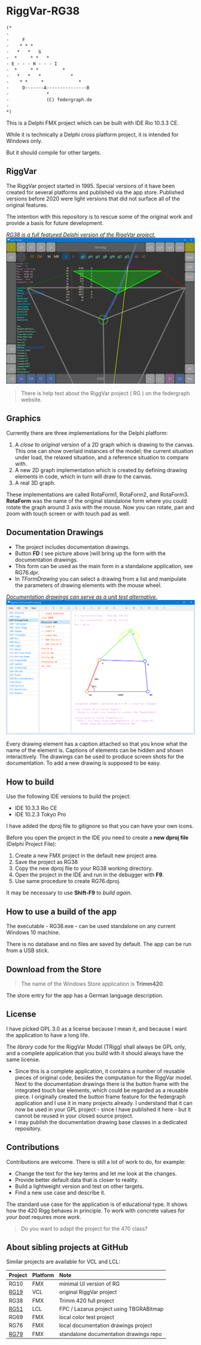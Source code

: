 ﻿# RiggVar-RG38

```
(*
-
-     F
-    * * *
-   *   *   G
-  *     * *   *
- E - - - H - - - I
-  *     * *         *
-   *   *   *           *
-    * *     *             *
-     D-------A---------------B
-              *
-              (C) federgraph.de
-
*)
```


This is a Delphi FMX project which can be built with IDE Rio 10.3.3 CE.

While it is technically a Delphi cross platform project, it is intended for Windows only.

But it should compile for other targets.

## RiggVar

The RiggVar project started in 1995.
Special versions of it have been created for several platforms and published via the app store.
Published versions before 2020 were light versions that did not surface all of the original features.

The intention with this repository is to rescue some of the original work
and provide a basis for future development.

<a href="doc/images/RiggVar-RG38-01.png">*RG38 is a full featured Delphi version of the RiggVar project.*<br>
![RG38 screenshot](doc/images/RiggVar-RG38-01.png)</a>

> There is help text about the RiggVar project ( RG ) on the federgraph website.

## Graphics

Currently there are three implementations for the Delphi platform:

1. A *close to original* version of a 2D graph which is drawing to the canvas.
This one can show overlaid instances of the model; the current situation under load,
the relaxed situation, and a reference situation to compare with.
2. A new 2D graph implementation which is created by defining drawing elements in code, which in turn will draw to the canvas.
3. A real 3D graph.

These implementations are called RotaForm1, RotaForm2, and RotaForm3.
**RotaForm** was the name of the original standalone form where you could rotate the graph around 3 axis with the mouse.
Now you can rotate, pan and zoom with touch screen or with touch pad as well.

## Documentation Drawings

- The project includes documentation drawings.
- Button **FD** ( see picture above )will bring up the form with the documentation drawings.
- This form can be used as the main form in a standalone application, see RG76.dpr.
- In *TFormDrawing* you can select a drawing from a list and manipulate the parameters of drawing elements with the mouse wheel.

<a href="doc/images/RiggVar-FD-01.png">*Documentation drawings can serve as a unit test alternative.*<br>
![FormDrawing screenshot](doc/images/RiggVar-FD-01.png)</a>

Every drawing element has a caption attached so that you know what the name of the element is.
Captions of elements can be hidden and shown interactively.
The drawings can be used to produce screen shots for the documentation.
To add a new drawing is supposed to be easy.

## How to build

Use the following IDE versions to build the project:
- IDE 10.3.3 Rio CE
- IDE 10.2.3 Tokyo Pro

I have added the dproj file to gitignore so that you can have your own icons.

Before you open the project in the IDE you need to create a **new dproj file** (Delphi Project File):

1. Create a new FMX project in the default new project area.
1. Save the project as RG38
1. Copy the new dproj file to your RG38 working directory.
1. Open the project in the IDE and run in the debugger with **F9**.
1. Use same procedure to create RG76.dproj.

It may be necessary to use **Shift-F9** to *build again*.

## How to use a build of the app

The executable - RG38.exe - can be used standalone on any current Windows 10 machine.

There is no database and no files are saved by default.
The app can be run from a USB stick.

## Download from the Store

> The name of the Windows Store application is **Trimm420**.

The store entry for the app has a German language description.

## License

I have picked GPL 3.0 as a license because I mean it,
and because I want the application to have a long life.

The *library* code for the RiggVar Model (TRigg) shall always be GPL only,
and a complete application that you build with it should always have the same license.

- Since this is a complete application, it contains a number of reusable pieces of original code, besides the computation for the RiggVar model.
Next to the documentation drawings there is the button frame with the integrated touch bar elements, which could be regarded as a reusable piece.
I originally created the button frame feature for the federgraph application and I use it in many projects already.
I understand that it can now be used in your GPL project - since I have published it here - 
but it cannot be reused in your closed source project.
- I may publish the documentation drawing base classes in a dedicated repository.

## Contributions

Contributions are welcome. There is still a lot of work to do, for example:

- Change the text for the key terms and let me look at the changes.
- Provide better default data that is closer to reality.
- Build a lightweight version and test on other targets.
- Find a new use case and describe it.

The standard use case for the application is of educational type.
It shows how the 420 Rigg behaves in principle.
To work with concrete values for *your boat* requires more *work*.

> Do you want to adapt the project for the 470 class?

## About sibling projects at GitHub

Similar projects are available for VCL and LCL:

| Project | Platform | Note |
| :-- | :- | :- |
| RG10 | FMX | minimal UI version of RG |
| [RG19](https://github.com/federgraph/RiggVar-RG19) | VCL | original RiggVar project |
| RG38 | FMX | Trimm 420 full project |
| [RG51](https://github.com/federgraph/RiggVar-RG51) | LCL | FPC / Lazarus project using TBGRABitmap |
| RG69 | FMX | local color test project |
| RG76 | FMX | local documentation drawings project |
| [RG79](https://github.com/federgraph/documentation-drawings) | FMX | standalone documentation drawings repo |
